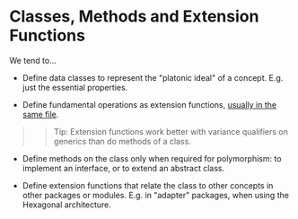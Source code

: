 # Classes, Methods and Extension Functions

We tend to...

* Define data classes to represent the "platonic ideal" of a concept.  E.g. just the essential properties.

* Define fundamental operations as extension functions, [usually in the same file](../organising-code/README.md).

>> Tip: Extension functions work better with variance qualifiers on generics than do methods of a class.

* Define methods on the class only when required for polymorphism: to implement an interface, or to extend an abstract class.

* Define extension functions that relate the class to other concepts in other packages or modules.  E.g. in "adapter" packages, when using the Hexagonal architecture.
